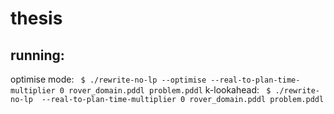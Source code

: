 # thesis
## running:
optimise mode:
``` $ ./rewrite-no-lp --optimise --real-to-plan-time-multiplier 0 rover_domain.pddl problem.pddl```
k-lookahead:
``` $ ./rewrite-no-lp  --real-to-plan-time-multiplier 0 rover_domain.pddl problem.pddl```
